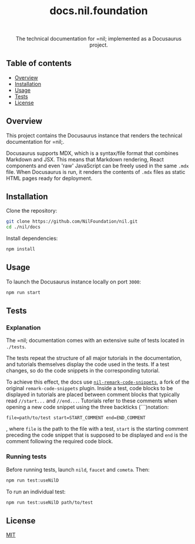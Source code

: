 <h1 align="center">docs.nil.foundation</h1>

<br />

<p align="center">
  The technical documentation for =nil; implemented as a Docusaurus project.
</p>

## Table of contents

* [Overview](#overview)
* [Installation](#installation)
* [Usage](#usage)
* [Tests](#tests)
* [License](#license)

## Overview

This project contains the Docusaurus instance that renders the technical documentation for =nil;.

Docusaurus supports MDX, which is a syntax/file format that combines Markdown and JSX. This means that Markdown rendering, React components and even 'raw' JavaScript can be freely used in the same `.mdx` file. When Docusaurus is run, it renders the contents of `.mdx` files as static HTML pages ready for deployment.

## Installation

Clone the repository:

```bash
git clone https://github.com/NilFoundation/nil.git
cd ./nil/docs
```
Install dependencies:

```bash
npm install
```

## Usage

To launch the Docusaurus instance locally on port `3000`:

```bash
npm run start
```

## Tests

### Explanation

The =nil; documentation comes with an extensive suite of tests located in `./tests`. 

The tests repeat the structure of all major tutorials in the documentation, and tutorials themselves display the code used in the tests. If a test changes, so do the code snippets in the corresponding tutorial.

To achieve this effect, the docs use [`nil-remark-code-snippets`](https://github.com/khannanov-nil/remark-code-snippets), a fork of the original `remark-code-snippets` plugin. Inside a test, code blocks to be displayed in tutorials are placed between comment blocks that typically read `//start...` and `//end...`. Tutorials refer to these comments when opening a new code snippet using the three backticks (```)notation:

```
file=path/to/test start=START_COMMENT end=END_COMMENT
```

, where `file` is the path to the file with a test, `start` is the starting comment preceding the code snippet that is supposed to be displayed and `end` is the comment following the required code block.

### Running tests

Before running tests, launch `nild`, `faucet` and `cometa`. Then:

```bash
npm run test:useNilD
```

To run an individual test:

```bash
npm run test:useNilD path/to/test
```

## License

[MIT](./LICENCE)
